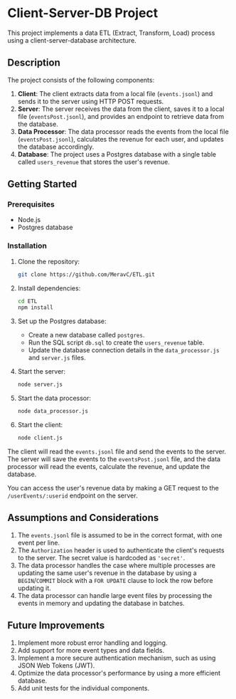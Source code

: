 
# Client-Server-DB Project

This project implements a data ETL (Extract, Transform, Load) process using a client-server-database architecture.

## Description

The project consists of the following components:

1. **Client**: The client extracts data from a local file (`events.jsonl`) and sends it to the server using HTTP POST requests.
2. **Server**: The server receives the data from the client, saves it to a local file (`eventsPost.jsonl`), and provides an endpoint to retrieve data from the database.
3. **Data Processor**: The data processor reads the events from the local file (`eventsPost.jsonl`), calculates the revenue for each user, and updates the database accordingly.
4. **Database**: The project uses a Postgres database with a single table called `users_revenue` that stores the user's revenue.

## Getting Started

### Prerequisites

- Node.js
- Postgres database

### Installation

1. Clone the repository:

   ```bash
   git clone https://github.com/MeravC/ETL.git
   ```

2. Install dependencies:

   ```bash
   cd ETL
   npm install
   ```

3. Set up the Postgres database:

   - Create a new database called `postgres`.
   - Run the SQL script `db.sql` to create the `users_revenue` table.
   - Update the database connection details in the `data_processor.js` and `server.js` files.

4. Start the server:

   ```bash
   node server.js
   ```

5. Start the data processor:

   ```bash
   node data_processor.js
   ```

6. Start the client:

   ```bash
   node client.js
   ```

The client will read the `events.jsonl` file and send the events to the server. The server will save the events to the `eventsPost.jsonl` file, and the data processor will read the events, calculate the revenue, and update the database.

You can access the user's revenue data by making a GET request to the `/userEvents/:userid` endpoint on the server.

## Assumptions and Considerations

1. The `events.jsonl` file is assumed to be in the correct format, with one event per line.
2. The `Authorization` header is used to authenticate the client's requests to the server. The secret value is hardcoded as `'secret'`.
3. The data processor handles the case where multiple processes are updating the same user's revenue in the database by using a `BEGIN`/`COMMIT` block with a `FOR UPDATE` clause to lock the row before updating it.
4. The data processor can handle large event files by processing the events in memory and updating the database in batches.

## Future Improvements

1. Implement more robust error handling and logging.
2. Add support for more event types and data fields.
3. Implement a more secure authentication mechanism, such as using JSON Web Tokens (JWT).
4. Optimize the data processor's performance by using a more efficient database.
5. Add unit tests for the individual components.